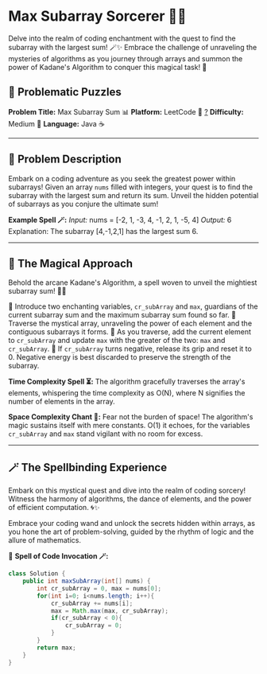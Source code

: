 # Max Subarray Sorcerer 🎩✨

Delve into the realm of coding enchantment with the quest to find the subarray with the largest sum! 🪄✨ Embrace the challenge of unraveling the mysteries of algorithms as you journey through arrays and summon the power of Kadane's Algorithm to conquer this magical task! 🔮

## 🚀 Problematic Puzzles

**Problem Title:** Max Subarray Sum 📊
**Platform:** LeetCode 👾 [?](https://leetcode.com/problems/maximum-subarray/submissions/)
**Difficulty:** Medium 🌟
**Language:** Java ☕

---

## 🌌 Problem Description

Embark on a coding adventure as you seek the greatest power within subarrays! Given an array `nums` filled with integers, your quest is to find the subarray with the largest sum and return its sum. Unveil the hidden potential of subarrays as you conjure the ultimate sum!

**Example Spell 🪄:**
_Input:_
nums = [-2, 1, -3, 4, -1, 2, 1, -5, 4]
_Output:_
6
Explanation: The subarray [4,-1,2,1] has the largest sum 6.

---

## 🔮 The Magical Approach

Behold the arcane Kadane's Algorithm, a spell woven to unveil the mightiest subarray sum! 🧙‍♂️

🌟 Introduce two enchanting variables, `cr_subArray` and `max`, guardians of the current subarray sum and the maximum subarray sum found so far.
🌟 Traverse the mystical array, unraveling the power of each element and the contiguous subarrays it forms.
🌟 As you traverse, add the current element to `cr_subArray` and update `max` with the greater of the two: `max` and `cr_subArray`.
🌟 If `cr_subArray` turns negative, release its grip and reset it to 0. Negative energy is best discarded to preserve the strength of the subarray.

**Time Complexity Spell ⏳:** The algorithm gracefully traverses the array's elements, whispering the time complexity as O(N), where N signifies the number of elements in the array.

**Space Complexity Chant 🔮:** Fear not the burden of space! The algorithm's magic sustains itself with mere constants. O(1) it echoes, for the variables `cr_subArray` and `max` stand vigilant with no room for excess.

---

## 🪄 The Spellbinding Experience

Embark on this mystical quest and dive into the realm of coding sorcery! Witness the harmony of algorithms, the dance of elements, and the power of efficient computation. 🌀✨

Embrace your coding wand and unlock the secrets hidden within arrays, as you hone the art of problem-solving, guided by the rhythm of logic and the allure of mathematics.

🌟 **Spell of Code Invocation 🪄:**

```java
class Solution {
    public int maxSubArray(int[] nums) {
        int cr_subArray = 0, max = nums[0];
        for(int i=0; i<nums.length; i++){
            cr_subArray += nums[i];
            max = Math.max(max, cr_subArray);
            if(cr_subArray < 0){
                cr_subArray = 0;
            }
        }
        return max;
    }
}

